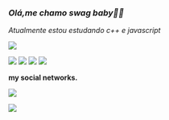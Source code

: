 ### *Olá,me chamo swag baby🐽💎*
*Atualmente estou estudando c++ e javascript*

<img src="https://github-readme-stats.vercel.app/api/top-langs/?username=Swag666baby&layout=compact&theme=tokyonight">

<p align="">

  <img src="https://img.shields.io/badge/JavaScript-323330?style=for-the-badge&logo=javascript&logoColor=F7DF1E"/>
  <img src="https://img.shields.io/badge/C%2B%2B-00599C?style=for-the-badge&logo=c%2B%2B&logoColor=white"/>

  <img src="https://img.shields.io/badge/Python-14354C?style=for-the-badge&logo=python&logoColor=white"/>

  <img src="https://img.shields.io/badge/TypeScript-007ACC?style=for-the-badge&logo=typescript&logoColor=white"/>

</p>

<span><b> my social networks.</span>

  

<p>

  <a href="wa.me/556294530374"><img src="https://img.shields.io/badge/WhatsApp-25D366?style=for-the-badge&logo=whatsapp&logoColor=white"></a>

  <a href="https://github.com/Swag666baby/"><img src="https://img.shields.io/badge/GitHub-100000?style=for-the-badge&logo=github&logoColor=white"></a>

</p>



